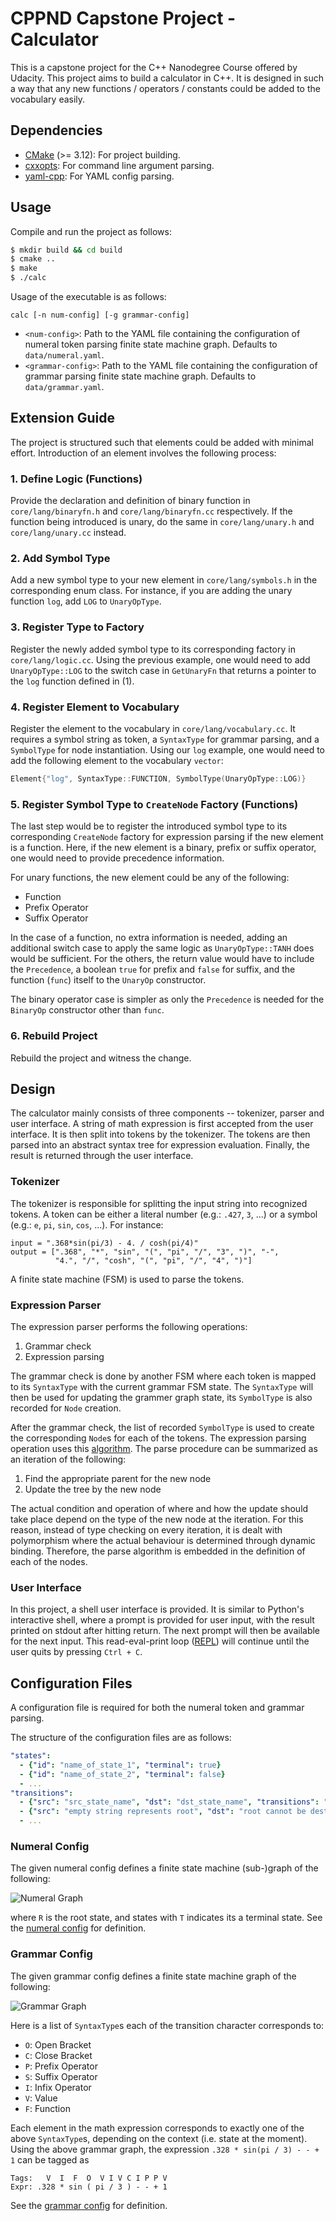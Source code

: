 # CPPND Capstone Project - Calculator

This is a capstone project for the C++ Nanodegree Course offered by Udacity. This project aims to build a calculator in C++. It is designed in such a way that any new functions / operators / constants could be added to the vocabulary easily.

## Dependencies

- [CMake](https://cmake.org/) (>= 3.12): For project building.
- [cxxopts](https://github.com/jarro2783/cxxopts): For command line argument parsing.
- [yaml-cpp](https://github.com/jbeder/yaml-cpp): For YAML config parsing.

## Usage

Compile and run the project as follows:

```bash
$ mkdir build && cd build
$ cmake .. 
$ make
$ ./calc
```

Usage of the executable is as follows:

```
calc [-n num-config] [-g grammar-config]
```

- `<num-config>`: Path to the YAML file containing the configuration of numeral token parsing finite state machine graph. Defaults to `data/numeral.yaml`.
- `<grammar-config>`: Path to the YAML file containing the configuration of grammar parsing finite state machine graph. Defaults to `data/grammar.yaml`.

## Extension Guide

The project is structured such that elements could be added with minimal effort. Introduction of an element involves the following process:

### 1. Define Logic (Functions)

Provide the declaration and definition of binary function in `core/lang/binaryfn.h` and `core/lang/binaryfn.cc` respectively. If the function being introduced is unary, do the same in `core/lang/unary.h` and `core/lang/unary.cc` instead.

### 2. Add Symbol Type

Add a new symbol type to your new element in `core/lang/symbols.h` in the corresponding enum class. For instance, if you are adding the unary function `log`, add `LOG` to `UnaryOpType`.

### 3. Register Type to Factory

Register the newly added symbol type to its corresponding factory in `core/lang/logic.cc`. Using the previous example, one would need to add `UnaryOpType::LOG` to the switch case in `GetUnaryFn` that returns a pointer to the `log` function defined in (1).

### 4. Register Element to Vocabulary

Register the element to the vocabulary in `core/lang/vocabulary.cc`. It requires a symbol string as token, a `SyntaxType` for grammar parsing, and a `SymbolType` for node instantiation. Using our `log` example, one would need to add the following element to the vocabulary `vector`:

```cpp
Element{"log", SyntaxType::FUNCTION, SymbolType(UnaryOpType::LOG)}
```

### 5. Register Symbol Type to `CreateNode` Factory (Functions)

The last step would be to register the introduced symbol type to its corresponding `CreateNode` factory for expression parsing if the new element is a function. Here, if the new element is a binary, prefix or suffix operator, one would need to provide precedence information.

For unary functions, the new element could be any of the following:

- Function
- Prefix Operator
- Suffix Operator

In the case of a function, no extra information is needed, adding an additional switch case to apply the same logic as `UnaryOpType::TANH` does would be sufficient. For the others, the return value would have to include the `Precedence`, a boolean `true` for prefix and `false` for suffix, and the function (`func`) itself to the `UnaryOp` constructor.

The binary operator case is simpler as only the `Precedence` is needed for the `BinaryOp` constructor other than `func`.

### 6. Rebuild Project

Rebuild the project and witness the change.

## Design

The calculator mainly consists of three components -- tokenizer, parser and user interface. A string of math expression is first accepted from the user interface. It is then split into tokens by the tokenizer. The tokens are then parsed into an abstract syntax tree for expression evaluation. Finally, the result is returned through the user interface.


### Tokenizer

The tokenizer is responsible for splitting the input string into recognized tokens. A token can be either a literal number (e.g.: `.427`, `3`, ...) or a symbol (e.g.: `e`, `pi`, `sin`, `cos`, ...). For instance:

```
input = ".368*sin(pi/3) - 4. / cosh(pi/4)"
output = [".368", "*", "sin", "(", "pi", "/", "3", ")", "-",
          "4.", "/", "cosh", "(", "pi", "/", "4", ")"]
```

A finite state machine (FSM) is used to parse the tokens.

### Expression Parser

The expression parser performs the following operations:

1. Grammar check
2. Expression parsing

The grammar check is done by another FSM where each token is mapped to its `SyntaxType` with the current grammar FSM state. The `SyntaxType` will then be used for updating the grammer graph state, its `SymbolType` is also recorded for `Node` creation.

After the grammar check, the list of recorded `SymbolType` is used to create the corresponding `Node`s for each of the tokens. The expression parsing operation uses this [algorithm](https://www.rhyscitlema.com/algorithms/expression-parsing-algorithm/). The parse procedure can be summarized as an iteration of the following:

1. Find the appropriate parent for the new node
2. Update the tree by the new node

The actual condition and operation of where and how the update should take place depend on the type of the new node at the iteration. For this reason, instead of type checking on every iteration, it is dealt with polymorphism where the actual behaviour is determined through dynamic binding. Therefore, the parse algorithm is embedded in the definition of each of the nodes.

### User Interface

In this project, a shell user interface is provided. It is similar to Python's interactive shell, where a prompt is provided for user input, with the result printed on stdout after hitting return. The next prompt will then be available for the next input. This read-eval-print loop ([REPL](https://en.wikipedia.org/wiki/Read%E2%80%93eval%E2%80%93print_loop)) will continue until the user quits by pressing `Ctrl + C`.

## Configuration Files

A configuration file is required for both the numeral token and grammar parsing.

The structure of the configuration files are as follows:

```yaml
"states":
  - {"id": "name_of_state_1", "terminal": true}
  - {"id": "name_of_state_2", "terminal": false}
  - ...
"transitions":
  - {"src": "src_state_name", "dst": "dst_state_name", "transitions": "each character is a transition"}
  - {"src": "empty string represents root", "dst": "root cannot be destination", "transitions": "..."}
  - ...
```

### Numeral Config

The given numeral config defines a finite state machine (sub-)graph of the following:

![Numeral Graph](./images/numeral-graph.png)

where `R` is the root state, and states with `T` indicates its a terminal state. See the [numeral config](./data/numeral.yaml) for definition.

### Grammar Config

The given grammar config defines a finite state machine graph of the following:

![Grammar Graph](./images/grammar-graph.png)

Here is a list of `SyntaxType`s each of the transition character corresponds to:

- `O`: Open Bracket
- `C`: Close Bracket
- `P`: Prefix Operator
- `S`: Suffix Operator
- `I`: Infix Operator
- `V`: Value
- `F`: Function

Each element in the math expression corresponds to exactly one of the above `SyntaxType`s, depending on the context (i.e. state at the moment). Using the above grammar graph, the expression `.328 * sin(pi / 3) - - + 1` can be tagged as

```
Tags:   V  I  F  O  V I V C I P P V
Expr: .328 * sin ( pi / 3 ) - - + 1
```

See the [grammar config](./data/grammar.yaml) for definition.